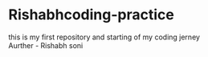 # Rishabhcoding-practice
this is my first repository and starting of my coding jerney
<br>
Aurther - Rishabh soni
